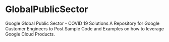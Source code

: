 # GlobalPublicSector
Google Global Public Sector - COVID 19 Solutions 
A Repository for Google Customer Engineers to Post Sample Code and Examples on how to leverage Google Cloud Products. 
